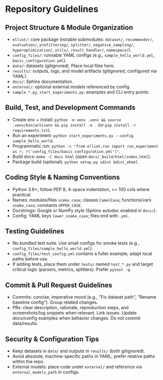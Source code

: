 # Repository Guidelines

## Project Structure & Module Organization
- `elliot/`: core package (notable submodules: `dataset/`, `recommender/`, `evaluation/`, `prefiltering/`, `splitter/`, `negative_sampling/`, `hyperoptimization/`, `utils/`, `result_handler/`, `namespace/`).
- `config_files/`: runnable YAML configs (e.g., `sample_hello_world.yml`, `basic_configuration.yml`).
- `data/`: datasets (gitignored). Place local files here.
- `results/`: outputs, logs, and model artifacts (gitignored; configured via YAML).
- `docs/`: Sphinx documentation.
- `external/`: optional external models referenced by config.
- `sample_*.py`, `start_experiments.py`: examples and CLI entry points.

## Build, Test, and Development Commands
- Create env + install: `python -m venv .venv && source .venv/bin/activate && pip install -e .` (or `pip install -r requirements.txt`).
- Run an experiment: `python start_experiments.py --config sample_hello_world`.
- Programmatic run: `python -c "from elliot.run import run_experiment as r; r('config_files/basic_configuration.yml')"`.
- Build docs: `make -C docs html` (open `docs/_build/html/index.html`).
- Package build (optional): `python setup.py sdist bdist_wheel`.

## Coding Style & Naming Conventions
- Python 3.6+; follow PEP 8, 4-space indentation, <= 100 cols where practical.
- Names: modules/files `snake_case`; classes `CamelCase`; functions/vars `snake_case`; constants `UPPER_CASE`.
- Docstrings: Google or NumPy style (Sphinx autodoc enabled in `docs/`).
- Config: YAML keys `lower_snake_case`; files end with `.yml`.

## Testing Guidelines
- No bundled test suite. Use small configs for smoke tests (e.g., `config_files/sample_hello_world.yml`).
- `config_files/test_config.yml` contains a fuller example; adapt local paths before use.
- If adding tests, place them under `tests/` named `test_*.py` and target critical logic (parsers, metrics, splitters). Prefer `pytest -q`.

## Commit & Pull Request Guidelines
- Commits: concise, imperative mood (e.g., "Fix dataset path", "Rename baseline config"). Group related changes.
- PRs: clear description, rationale, reproduction steps, and screenshots/log snippets when relevant. Link issues. Update docs/config examples when behavior changes. Do not commit data/results.

## Security & Configuration Tips
- Keep datasets in `data/` and outputs in `results/` (both gitignored).
- Avoid absolute, machine-specific paths in YAML; prefer relative paths within the repo.
- External models: place code under `external/` and reference via `external_models_path` in configs.

